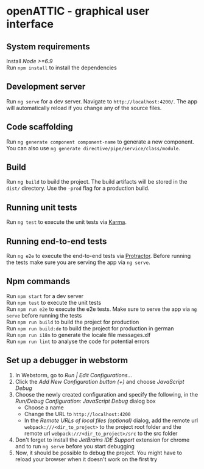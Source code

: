 # openATTIC - graphical user interface

## System requirements
Install _Node >=6.9_<br>
Run `npm install` to install the dependencies

## Development server
Run `ng serve` for a dev server. Navigate to `http://localhost:4200/`. The app will automatically reload if you change any of the source files.

## Code scaffolding
Run `ng generate component component-name` to generate a new component. You can also use `ng generate directive/pipe/service/class/module`.

## Build
Run `ng build` to build the project. The build artifacts will be stored in the `dist/` directory. Use the `-prod` flag for a production build.

## Running unit tests
Run `ng test` to execute the unit tests via [Karma](https://karma-runner.github.io).

## Running end-to-end tests
Run `ng e2e` to execute the end-to-end tests via [Protractor](http://www.protractortest.org/).
Before running the tests make sure you are serving the app via `ng serve`.

## Npm commands
Run `npm start` for a dev server<br>
Run `npm test` to execute the unit tests<br>
Run `npm run e2e` to execute the e2e tests. Make sure to serve the app via `ng serve` before running the tests<br>
Run `npm run build` to build the project for production<br>
Run `npm run build:de` to build the project for production in german<br>
Run `npm run i18n` to generate the locale file messages.xlf<br>
Run `npm run lint` to analyse the code for potential errors

## Set up a debugger in webstorm
1. In Webstorm, go to _Run | Edit Configurations..._
2. Click the _Add New Configuration button (+)_ and choose _JavaScript Debug_
3. Choose the newly created configuration and specify the following, in the _Run/Debug Configuration: JavaScript Debug_ dialog box
    * Choose a name
    * Change the URL to `http://localhost:4200`
    * In the _Remote URLs of local files (optional)_ dialog, add the remote url `webpack:///<dir_to_project>` to the project root folder
    and the remote url `webpack:///<dir_to_project>/src` to the src folder
4. Don't forget to install the _JetBrains IDE Support_ extension for chrome and to run `ng serve` before you start debugging
5. Now, it should be possible to debug the project. You might have to reload your browser when it doesn't work on the first try